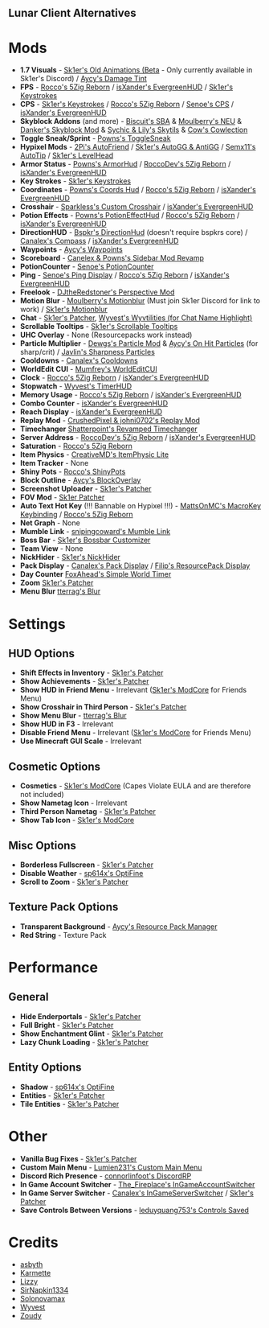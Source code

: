 ## Lunar Client Alternatives

# Mods

- **1.7 Visuals** - [Sk1er's Old Animations (Beta](https://sk1er.club/beta) - Only currently available in Sk1er's Discord) / [Aycy's Damage Tint](https://hypixel.net/threads/forge-1-8-9-damage-tint-v2-0.2008597/)
- **FPS** - [Rocco's 5Zig Reborn](https://5zigreborn.eu/) / [isXander's EvergreenHUD](https://github.com/isXander/EvergreenHUD/releases) / [Sk1er's Keystrokes](https://sk1er.club/mods/keystrokesmod)
- **CPS** - [Sk1er's Keystrokes](https://sk1er.club/mods/keystrokesmod) / [Rocco's 5Zig Reborn](https://5zigreborn.eu/) / [Senoe's CPS](https://ofpyt.weebly.com/189-chroma-cpsmod-20-release.html) / [isXander's EvergreenHUD](https://github.com/isXander/EvergreenHUD/releases)
- **Skyblock Addons** (and more) - [Biscuit's SBA](https://biscuit.codes/mods/skyblockaddons/downloadversion/?v=latest) & [Moulberry's NEU](https://github.com/Moulberry/NotEnoughUpdates/releases/latest) & [Danker's Skyblock Mod](https://github.com/bowser0000/SkyblockMod/latest) & [Sychic & Lily's Skytils](https://github.com/Skytils/SkytilsMod/releases/) & [Cow's Cowlection](https://github.com/cow-mc/Cowlection/releases/latest)
- **Toggle Sneak/Sprint** - [Powns's ToggleSneak](https://download.powns.dev/togglesneak189)
- **Hypixel Mods** - [2Pi's AutoFriend](https://2pi.pw/mods/autofriend) / [Sk1er's AutoGG & AntiGG](https://sk1er.club/mods/autogg) / [Semx11's AutoTip](https://autotip.pro/download) / [Sk1er's LevelHead](https://www.sk1er.club/mods/level_head)
- **Armor Status** - [Powns's ArmorHud](https://download.powns.dev/armorhud189) / [RoccoDev's 5Zig Reborn](https://5zigreborn.eu/) / [isXander's EvergreenHUD](https://github.com/isXander/EvergreenHUD/releases)
- **Key Strokes** - [Sk1er's Keystrokes](https://sk1er.club/mods/keystrokesmod)
- **Coordinates** - [Powns's Coords Hud](https://download.powns.dev/coordsmod189) / [Rocco's 5Zig Reborn](https://5zigreborn.eu/) / [isXander's EvergreenHUD](https://github.com/isXander/EvergreenHUD/releases)
- **Crosshair** - [Sparkless's Custom Crosshair](https://www.curseforge.com/minecraft/mc-mods/custom-crosshair-mod/files/all?filter-game-version=2020709689%3A5806) / [isXander's EvergreenHUD](https://github.com/isXander/EvergreenHUD/releases)
- **Potion Effects** - [Powns's PotionEffectHud](http://www.mediafire.com/file/pas0pju90s98r6o/%255B1.8.9%255D_Powns%2527_PotionEffect_HUD_-_1.0.jar/file) / [Rocco's 5Zig Reborn](https://5zigreborn.eu/) / [isXander's EvergreenHUD](https://github.com/isXander/EvergreenHUD/releases)
- **DirectionHUD** - [Bspkr's DirectionHud](https://github.com/ReflxctionDev/bspkrsCore/releases/latest) (doesn't require bspkrs core) / [Canalex's Compass](https://www.youtube.com/watch?v=Anwxqk2EAlE) / [isXander's EvergreenHUD](https://github.com/isXander/EvergreenHUD/releases)
- **Waypoints** - [Aycy's Waypoints](https://www.youtube.com/watch?v=5jq5tXqwDTM)
- **Scoreboard** - [Canelex & Powns's Sidebar Mod Revamp](https://www.youtube.com/watch?v=cn9VvT43yRs)
- **PotionCounter** - [Senoe's PotionCounter](https://www.youtube.com/watch?v=7iYeYK2CGDo)
- **Ping** - [Senoe's Ping Display](https://www.youtube.com/watch?v=NAsefZXZbHQ) / [Rocco's 5Zig Reborn](https://5zigreborn.eu/) / [isXander's EvergreenHUD](https://github.com/isXander/EvergreenHUD/releases)
- **Freelook** - [DJtheRedstoner's Perspective Mod](https://inv.wtf/djperspective)
- **Motion Blur** - [Moulberry's Motionblur](https://cdn.discordapp.com/attachments/733903046681034813/806188815286665226/MbMotionblur-1.0-REL-Fixed.jar) (Must join Sk1er Discord for link to work) / [Sk1er's Motionblur](https://sk1er.club/mods/motionblurmod)
- **Chat** - [Sk1er's Patcher](https://sk1er.club/mods/patcher), [Wyvest's Wyvtilities (for Chat Name Highlight)](https://github.com/wyvest/Wyvtilities/releases/latest)
- **Scrollable Tooltips** - [Sk1er's Scrollable Tooltips](https://www.sk1er.club/mods/text_overflow_scroll)
- **UHC Overlay** - None (Resourcepacks work instead)
- **Particle Multiplier** - [Dewgs's Particle Mod](https://www.youtube.com/watch?v=Um67Ca7gfn4&t=1s) & [Aycy's On Hit Particles](https://youtu.be/0PPR_t-qyfw)  (for sharp/crit) / [Javlin's Sharpness Particles](https://www.youtube.com/watch?v=UPqOL3WWhaw)
- **Cooldowns** - [Canalex's Cooldowns](https://www.youtube.com/watch?v=if1t-gO2yfc)
- **WorldEdit CUI** - [Mumfrey's WorldEditCUI](https://www.curseforge.com/minecraft/mc-mods/worldeditcui/files/all?filter-game-version=2020709689%3A5806)
- **Clock** - [Rocco's 5Zig Reborn](https://5zigreborn.eu/) / [isXander's EvergreenHUD](https://github.com/isXander/EvergreenHUD/releases)
- **Stopwatch** - [Wyvest's TimerHUD](https://github.com/wyvest/timerhud-forge/releases/latest)
- **Memory Usage** - [Rocco's 5Zig Reborn](https://5zigreborn.eu/) / [isXander's EvergreenHUD](https://github.com/isXander/EvergreenHUD/releases)
- **Combo Counter** - [isXander's EvergreenHUD](https://github.com/isXander/EvergreenHUD/releases)
- **Reach Display** - [isXander's EvergreenHUD](https://github.com/isXander/EvergreenHUD/releases)
- **Replay Mod** - [CrushedPixel & johni0702's Replay Mod](https://www.replaymod.com/download/download_new.php?version=1.8.9-2.5.2)
- **Timechanger** [Shatterpoint's Revamped Timechanger](https://github.com/shatter-point/Revamped-TimeChanger/releases/latest)
- **Server Address** - [RoccoDev's 5Zig Reborn](https://5zigreborn.eu/) / [isXander's EvergreenHUD](https://github.com/isXander/EvergreenHUD/releases)
- **Saturation** - [Rocco's 5Zig Reborn](https://5zigreborn.eu/)
- **Item Physics** - [CreativeMD's ItemPhysic Lite](https://www.curseforge.com/minecraft/mc-mods/itemphysic-lite/files/all?filter-game-version=2020709689%3A5806)
- **Item Tracker** - None
- **Shiny Pots** - [Rocco's ShinyPots](https://github.com/RoccoDev/ShinyPots-1.8/releases/latest)
- **Block Outline** - [Aycy's BlockOverlay](https://hypixel.net/threads/forge-1-8-9-block-overlay-v4-0-3.1417995/)
- **Screenshot Uploader** - [Sk1er's Patcher](https://sk1er.club/mods/patcher)
- **FOV Mod** - [Sk1er Patcher](https://sk1er.club/mods/patcher)
- **Auto Text Hot Key** (!!! Bannable on Hypixel !!!) - [MattsOnMC's MacroKey Keybinding](https://www.curseforge.com/minecraft/mc-mods/macrokey-keybinding/files/all?filter-game-version=2020709689%3A5806) / [Rocco's 5Zig Reborn](https://5zigreborn.eu/)
- **Net Graph** - None
- **Mumble Link** - [snipingcoward's Mumble Link](https://www.curseforge.com/minecraft/mc-mods/mumblelink/files/all?filter-game-version=2020709689%3A5806)
- **Boss Bar** - [Sk1er's Bossbar Customizer](https://sk1er.club/mods/bossbar_customizer)
- **Team View** - None
- **NickHider** -  [Sk1er's NickHider](https://sk1er.llc/mods/nick_hider)
- **Pack Display** - [Canalex's Pack Display](https://www.youtube.com/watch?v=LeDNOdOdGyk) / [Filip's ResourcePack Display](https://github.com/1fxe/Resource-Pack-Display/releases/latest)
- **Day Counter** [FoxAhead's Simple World Timer](https://www.curseforge.com/minecraft/mc-mods/simple-world-timer/files) 
- **Zoom** [Sk1er's Patcher](https://sk1er.llc/mods/patcher)
- **Menu Blur** [tterrag's Blur](https://www.curseforge.com/minecraft/mc-mods/blur/files/all?filter-game-version=2020709689%3A5806)

# Settings

## HUD Options

- **Shift Effects in Inventory** - [Sk1er's Patcher](https://sk1er.club/mods/patcher)
- **Show Achievements** - [Sk1er's Patcher](https://sk1er.club/mods/patcher)
- **Show HUD in Friend Menu** - Irrelevant ([Sk1er's ModCore](https://sk1er.club/modcore) for Friends Menu)
- **Show Crosshair in Third Person** - [Sk1er's Patcher](https://sk1er.club/mods/patcher)
- **Show Menu Blur** - [tterrag's Blur](https://www.curseforge.com/minecraft/mc-mods/blur/files/all?filter-game-version=2020709689%3A5806)
- **Show HUD in F3** - Irrelevant 
- **Disable Friend Menu** - Irrelevant ([Sk1er's ModCore](https://sk1er.club/modcore) for Friends Menu)
- **Use Minecraft GUI Scale** - Irrelevant

## Cosmetic Options

- **Cosmetics** - [Sk1er's ModCore](https://sk1er.club/modcore) (Capes Violate EULA and are therefore not included)
- **Show Nametag Icon** - Irrelevant
- **Third Person Nametag** - [Sk1er's Patcher](https://sk1er.club/mods/patcher)
- **Show Tab Icon** - [Sk1er's ModCore](https://sk1er.club/modcore)

## Misc Options

- **Borderless Fullscreen** - [Sk1er's Patcher](https://sk1er.club/mods/patcher)
- **Disable Weather** - [sp614x's OptiFine](https://optifine.net/adloadx?f=OptiFine_1.8.9_HD_U_M5.jar)
- **Scroll to Zoom** - [Sk1er's Patcher](https://sk1er.club/mods/patcher)

## Texture Pack Options

- **Transparent Background** - [Aycy's Resource Pack Manager](https://www.youtube.com/watch?v=OQZFWrrEcYM)
- **Red String** - Texture Pack

# Performance

## General

- **Hide Enderportals** - [Sk1er's Patcher](https://sk1er.club/mods/patcher)
- **Full Bright** - [Sk1er's Patcher](https://sk1er.club/mods/patcher)
- **Show Enchantment Glint** - [Sk1er's Patcher](https://sk1er.club/mods/patcher)
- **Lazy Chunk Loading** - [Sk1er's Patcher](https://sk1er.club/mods/patcher)

## Entity Options

- **Shadow** - [sp614x's OptiFine](https://optifine.net/adloadx?f=OptiFine_1.8.9_HD_U_M5.jar)
- **Entities** - [Sk1er's Patcher](https://sk1er.club/mods/patcher)
- **Tile Entities** - [Sk1er's Patcher](https://sk1er.club/mods/patcher)

# Other

- **Vanilla Bug Fixes** - [Sk1er's Patcher](https://sk1er.club/mods/patcher)
- **Custom Main Menu** - [Lumien231's Custom Main Menu](https://www.curseforge.com/minecraft/mc-mods/custom-main-menu/files/all?filter-game-version=2020709689%3A5806)
- **Discord Rich Presence** - [connorlinfoot's DiscordRP](https://hypixel.net/threads/forge-1-8-9-discordrp-rich-presence-for-minecraft-hypixel.1573606/)
- **In Game Account Switcher** - [The_Fireplace's InGameAccountSwitcher](https://www.curseforge.com/minecraft/mc-mods/in-game-account-switcher/files/all?filter-game-version=2020709689%3A5806)
- **In Game Server Switcher** - [Canalex's InGameServerSwitcher](https://www.youtube.com/watch?v=04EangMQd7I) / [Sk1er's Patcher](https://sk1er.club/mods/patcher)
- **Save Controls Between Versions** - [leduyquang753's Controls Saved](https://hypixel.net/threads/forge-1-8-9-controls-saved-%E2%80%93-save-controls-as-presets.2010689/)

# Credits

- [asbyth](https://github.com/asbyth)
- [Karmette](https://github.com/karmette)
- [Lizzy](https://github.com/LizzyMaybeDev)
- [SirNapkin1334](https://github.com/sirnapkin1334)
- [Solonovamax](https://github.com/solonovamax)
- [Wyvest](https://github.com/wyvest)
- [Zoudy](https://github.com/zoudywastaken)
